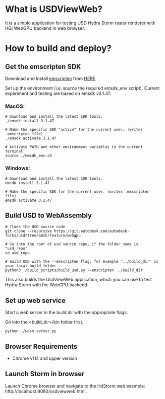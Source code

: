# What is USDViewWeb?

It is a simple application for testing USD Hydra Storm raster renderer with HGI WebGPU backend in web browser.

# How to build and deploy?

## Get the emscripten SDK

Download and Install [emscripten](https://emscripten.org) from [HERE](https://emscripten.org/docs/getting_started/downloads.html).

Set up the environment (i.e. source the required emsdk_env script). Current experiment and testing are based on emsdk v3.1.47.

### MacOS:

```
# Download and install the latest SDK tools.
./emsdk install 3.1.47

# Make the specific SDK "active" for the current user. (writes .emscripten file)
./emsdk activate 3.1.47

# Activate PATH and other environment variables in the current terminal
source ./emsdk_env.sh
```

### Windows:

```
# Download and install the latest SDK tools.
emsdk install 3.1.47

# Make the specific SDK for the current user. (writes .emscripten file)
emsdk activate 3.1.47
```

## Build USD to WebAssembly

```
# Clone the USD source code
git clone --recursive https://git.autodesk.com/autodesk-forks/usd/tree/adsk/feature/webgpu

# Go into the root of usd source repo, if the folder name is "usd_repo"
cd usd_repo

# Build USD with the --emscripten flag, for example "../build_dir" is your local build folder
python3 ./build_scripts/build_usd.py --emscripten ../build_dir
```

This also builds the UsdViewWeb application, which you can use to test Hydra Storm with the WebGPU backend.

## Set up web service
Start a web server in the build dir with the appropriate flags.

Go into the <build_dir>/bin folder first.

```
python ./wasm-server.py
```

## Browser Requirements

- Chrome v114 and upper version

## Launch Storm in browser
Launch Chrome browser and navigate to the HdStorm web example: http://localhost:8080/usdviewweb.html. 


